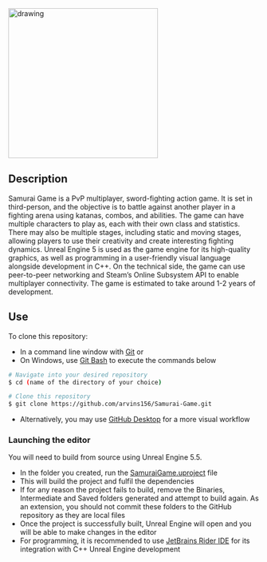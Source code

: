 <img src="https://github.com/user-attachments/assets/e6ea854b-2188-42e7-a533-b889343e7800" alt="drawing" width="300"/>

## Description

Samurai Game is a PvP multiplayer, sword-fighting action game. It is set in third-person, and the objective is to battle against another player in a fighting arena using katanas, combos, and abilities. The game can have multiple characters to play as, each with their own class and statistics. There may also be multiple stages, including static and moving stages, allowing players to use their creativity and create interesting fighting dynamics. Unreal Engine 5 is used as the game engine for its high-quality graphics, as well as programming in a user-friendly visual language alongside development in C++. On the technical side, the game can use peer-to-peer networking and Steam’s Online Subsystem API to enable multiplayer connectivity. The game is estimated to take around 1-2 years of development.

## Use

To clone this repository:

* In a command line window with [Git](https://git-scm.com/) or
* On Windows, use [Git Bash](https://git-scm.com/download/win) to execute the commands below
```sh
# Navigate into your desired repository
$ cd (name of the directory of your choice)

# Clone this repository
$ git clone https://github.com/arvins156/Samurai-Game.git
```

* Alternatively, you may use [GitHub Desktop](https://desktop.github.com/download/) for a more visual workflow

### Launching the editor

You will need to build from source using Unreal Engine 5.5. 


* In the folder you created, run the [SamuraiGame.uproject](https://github.com/arvins156/Samurai-Game/blob/main/SamuraiGame.uproject) file
* This will build the project and fulfil the dependencies
* If for any reason the project fails to build, remove the Binaries, Intermediate and Saved folders generated and attempt to build again. As an extension, you should not commit these folders to the GitHub repository as they are local files 
* Once the project is successfully built, Unreal Engine will open and you will be able to make changes in the editor
* For programming, it is recommended to use [JetBrains Rider IDE](https://www.jetbrains.com/rider/) for its integration with C++ Unreal Engine development
